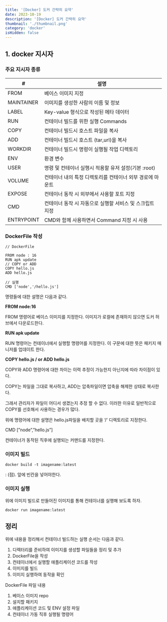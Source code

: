 ```yaml
---
title: '[Docker] 도커 간략히 요약'
date: 2023-10-19
description: '[Docker] 도커 간략히 요약'
thumbnail: './thumbnail.png'
category: 'docker'
isHidden: false
---
```


## 1. docker 지시자

### 주요 지시자 종류

| #          | 설명                                                      |
| ---------- | --------------------------------------------------------- |
| FROM       | 베이스 이미지 지정                                        |
| MAINTAINER | 이미지를 생성한 사람의 이름 및 정보                       |
| LABEL      | Key-value 형식으로 작성된 메타 데이터                     |
| RUN        | 컨테이너 빌드를 위한 실행 Commands                        |
| COPY       | 컨테이너 빌드시 호스트 파일을 복사                        |
| ADD        | 컨테이너 빌드시 호스트 (tar,url)을 복사                   |
| WORKDIR    | 컨테이너 빌드시 명령이 실행될 작업 디렉토리               |
| ENV        | 환경 변수                                                 |
| USER       | 명령 및 컨테이너 실행시 적용할 유저 설정(기본 :root)      |
| VOLUME     | 컨테이너 내의 특정 디렉토리를 컨테이너 외부 경로에 마운트 |
| EXPOSE     | 컨테이너 동작 시 외부에서 사용할 포트 지정                |
| CMD        | 컨테이너 동작 시 자동으로 실행할 서비스 및 스크립트 지정  |
| ENTRYPOINT | CMD와 함께 사용하면서 Command 지정 시 사용                |

### DockerFile 작성

```docker
// DockerFile

FROM node : 16
RUN apk update
// COPY or ADD
COPY hello.js
ADD hello.js

// 실행
CMD ['node','/hello.js']
```

명령들에 대한 설명은 다음과 같다.

**FROM node:16**

FROM 명령어로 베이스 이미지를 지정한다. 이미지가 로컬에 존재하지 않으면 도커 허브에서 다운로드한다.

**RUN apk update**

RUN 명령어는 컨테이너에서 실행할 명령어를 지정한다. 이 구문에 대한 뜻은 패키지 매니저를 업데이트 한다.

**COPY hello.js / or ADD hello.js**

COPY와 ADD 명령어에 대한 차이는 이력 추정이 가능한지 아닌지에 따라 차이점이 있다.

COPY는 파일을 그대로 복사하고, ADD는 압축파일이면 압축을 해제한 상태로 복사한다.

그래서 관리자가 파일이 어디서 생겼는지 추정 할 수 없다. 이러한 이유로 일반적으로 COPY를 선호해서 사용하는 경우가 많다.

위에 명령어에 대한 설명은 hello.js파일을 배치할 곳을 ‘/’ 디렉토리로 지정한다.

CMD [”node”,”hello.js”]

컨테이너가 동작된 직후에 실행되는 커맨드를 지정한다.

### 이미지 빌드

```docker
docker build -t imagename:latest
```

: (점). 앞에 빈칸을 넣어야한다.

### 이미지 실행

위에 이미지 빌드로 만들어진 이미지를 통해 컨테이너를 실행해 보도록 하자.

```docker
docker run imagename:latest
```

## 정리

위에 내용을 정리해서 컨테이너 빌드하는 실행 순서는 다음과 같다.

1. 디렉터리를 준비하여 이미지를 생성할 파일들을 정리 및 추가
2. DockerFile을 작성
3. 컨테이너에서 실행할 애플리케이션 코드를 작성
4. 이미지를 빌드
5. 이미지 실행하여 동작을 확인

DockerFile 파일 내용

1. 베이스 이미지 repo
2. 설치할 패키지
3. 애플리케이션 코드 및 ENV 설정 파일
4. 컨테이너 가동 직후 실행될 명령어
